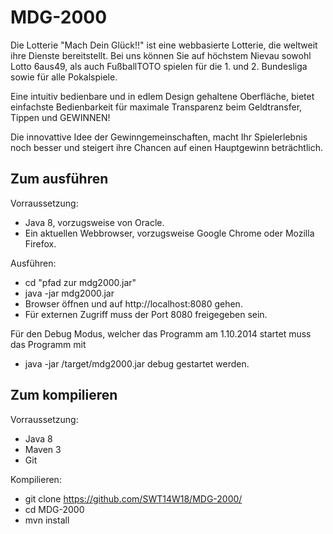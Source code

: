 MDG-2000
======
Die Lotterie "Mach Dein Glück!!" ist eine webbasierte Lotterie, die weltweit ihre Dienste bereitstellt. Bei uns können Sie
auf höchstem Nievau sowohl Lotto 6aus49, als auch FußballTOTO spielen für die 1. und 2. Bundesliga sowie für alle Pokalspiele.

Eine intuitiv bedienbare und in edlem Design gehaltene Oberfläche, bietet einfachste Bedienbarkeit für maximale Transparenz beim
Geldtransfer, Tippen und GEWINNEN!

Die innovattive Idee der Gewinngemeinschaften, macht Ihr Spielerlebnis noch besser und steigert ihre Chancen auf einen Hauptgewinn beträchtlich.

Zum ausführen
------

Vorraussetzung:
* Java 8, vorzugsweise von Oracle.
* Ein aktuellen Webbrowser, vorzugsweise Google Chrome oder Mozilla Firefox.

Ausführen:
* cd "pfad zur mdg2000.jar"
* java -jar mdg2000.jar
* Browser öffnen und auf http://localhost:8080 gehen.
* Für externen Zugriff muss der Port 8080 freigegeben sein.

Für den Debug Modus, welcher das Programm am 1.10.2014 startet muss das Programm mit
* java -jar /target/mdg2000.jar debug
gestartet werden.

Zum kompilieren
------
Vorraussetzung:
* Java 8
* Maven 3
* Git

Kompilieren:
* git clone https://github.com/SWT14W18/MDG-2000/
* cd MDG-2000
* mvn install